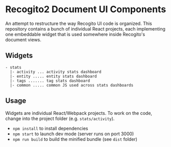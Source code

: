 # Recogito2 Document UI Components

An attempt to restructure the way Recogito UI code is organized. This repository contains a bunch
of individual React projects, each implementing one embeddable widget that is used somewhere inside
Recogito's document views.

## Widgets

```
- stats
  |- activity ... activity stats dashboard
  |- entity ..... entity stats dashboard
  |- tags ....... tag stats dashboard
  |- common ..... common JS used across stats dashboards
```

## Usage

Widgets are individual React/Webpack projects. To work  on the 
code, change into the project folder (e.g. `stats/activity`).

- `npm install` to install dependencies
- `npm start` to launch dev mode (server runs on port 3000)
- `npm run build` to build the minified bundle (see `dist` folder)
